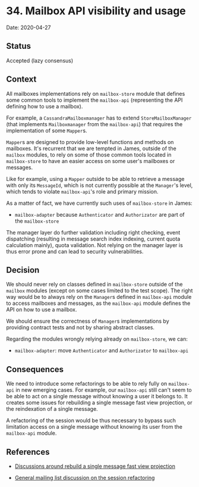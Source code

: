 # 34. Mailbox API visibility and usage

Date: 2020-04-27

## Status

Accepted (lazy consensus)

## Context

All mailboxes implementations rely on `mailbox-store` module that defines some common tools to implement the `mailbox-api`
(representing the API defining how to use a mailbox). 

For example, a `CassandraMailboxmanager` has to extend `StoreMailboxManager` (that implements `Mailboxmanager` from the 
`mailbox-api`) that requires the implementation of some `Mapper`s.

`Mapper`s are designed to provide low-level functions and methods on mailboxes. It's recurrent that we are tempted in 
James, outside of the `mailbox` modules, to rely on some of those common tools located in `mailbox-store` to have an 
easier access on some user's mailboxes or messages. 

Like for example, using a `Mapper` outside to be able to retrieve a message with only its `MessageId`, which is not 
currently possible at the `Manager`'s level, which tends to violate `mailbox-api`'s role and primary mission.

As a matter of fact, we have currently such uses of `mailbox-store` in James:

* `mailbox-adapter` because `Authenticator` and `Authorizator` are part of the `mailbox-store`

The manager layer do further validation including right checking, event dispatching (resulting in message search index 
indexing, current quota calculation mainly), quota validation. Not relying on the manager layer is thus error prone 
and can lead to security vulnerabilities.

## Decision

We should never rely on classes defined in `mailbox-store` outside of the `mailbox` modules (except on some cases 
limited to the test scope). The right way would be to always rely on the `Manager`s defined in `mailbox-api` module to 
access mailboxes and messages, as the `mailbox-api` module defines the API on how to use a mailbox.

We should ensure the correctness of `Manager`s implementations by providing contract tests and not by sharing abstract 
classes.

Regarding the modules wrongly relying already on `mailbox-store`, we can:

* `mailbox-adapter`: move `Authenticator` and `Authorizator` to `mailbox-api`

## Consequences

We need to introduce some refactorings to be able to rely fully on `mailbox-api` in new emerging  cases. For example, 
our `mailbox-api` still can't seem to be able to act on a single message without knowing a user it belongs to. It 
creates some issues for rebuilding a single message fast view projection, or the reindexation of a single message.

A refactoring of the session would be thus necessary to bypass such limitation access on a single message without 
knowing its user from the `mailbox-api` module. 

## References

* [Discussions around rebuild a single message fast view projection](https://github.com/linagora/james-project/pull/3035#discussion_r363684700)

* [General mailing list discussion on the session refactoring](https://www.mail-archive.com/server-dev@james.apache.org/msg64120.html)
